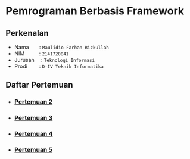 # Pemrograman Berbasis Framework

## Perkenalan
- Nama&emsp;&ensp;&ensp;: `Maulidio Farhan Rizkullah `
- NIM&emsp;&emsp;&ensp;&nbsp;: `2141720041`
- Jurusan&emsp;&nbsp;: `Teknologi Informasi`
- Prodi&emsp;&emsp;&nbsp;: `D-IV Teknik Informatika`

## Daftar Pertemuan
- ### [Pertemuan 2](https://github.com/DioGitH/pbf-2024/tree/main/pertemuan-02)
- ### [Pertemuan 3](https://github.com/DioGitH/pbf-2024/tree/main/pertemuan-03)
- ### [Pertemuan 4](https://github.com/DioGitH/pbf-2024/tree/main/pertemuan-04)
- ### [Pertemuan 5](https://github.com/DioGitH/pbf-2024/tree/main/pertemuan-05)